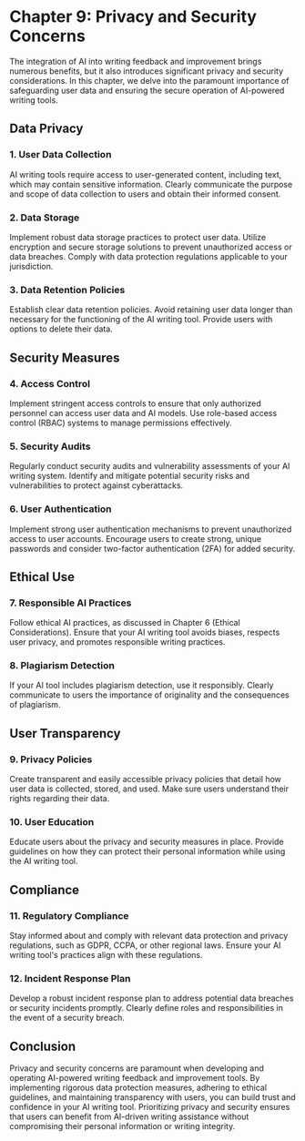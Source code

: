 Chapter 9: Privacy and Security Concerns
========================================

The integration of AI into writing feedback and improvement brings numerous benefits, but it also introduces significant privacy and security considerations. In this chapter, we delve into the paramount importance of safeguarding user data and ensuring the secure operation of AI-powered writing tools.

Data Privacy
------------

### 1. **User Data Collection**

AI writing tools require access to user-generated content, including text, which may contain sensitive information. Clearly communicate the purpose and scope of data collection to users and obtain their informed consent.

### 2. **Data Storage**

Implement robust data storage practices to protect user data. Utilize encryption and secure storage solutions to prevent unauthorized access or data breaches. Comply with data protection regulations applicable to your jurisdiction.

### 3. **Data Retention Policies**

Establish clear data retention policies. Avoid retaining user data longer than necessary for the functioning of the AI writing tool. Provide users with options to delete their data.

Security Measures
-----------------

### 4. **Access Control**

Implement stringent access controls to ensure that only authorized personnel can access user data and AI models. Use role-based access control (RBAC) systems to manage permissions effectively.

### 5. **Security Audits**

Regularly conduct security audits and vulnerability assessments of your AI writing system. Identify and mitigate potential security risks and vulnerabilities to protect against cyberattacks.

### 6. **User Authentication**

Implement strong user authentication mechanisms to prevent unauthorized access to user accounts. Encourage users to create strong, unique passwords and consider two-factor authentication (2FA) for added security.

Ethical Use
-----------

### 7. **Responsible AI Practices**

Follow ethical AI practices, as discussed in Chapter 6 (Ethical Considerations). Ensure that your AI writing tool avoids biases, respects user privacy, and promotes responsible writing practices.

### 8. **Plagiarism Detection**

If your AI tool includes plagiarism detection, use it responsibly. Clearly communicate to users the importance of originality and the consequences of plagiarism.

User Transparency
-----------------

### 9. **Privacy Policies**

Create transparent and easily accessible privacy policies that detail how user data is collected, stored, and used. Make sure users understand their rights regarding their data.

### 10. **User Education**

Educate users about the privacy and security measures in place. Provide guidelines on how they can protect their personal information while using the AI writing tool.

Compliance
----------

### 11. **Regulatory Compliance**

Stay informed about and comply with relevant data protection and privacy regulations, such as GDPR, CCPA, or other regional laws. Ensure your AI writing tool's practices align with these regulations.

### 12. **Incident Response Plan**

Develop a robust incident response plan to address potential data breaches or security incidents promptly. Clearly define roles and responsibilities in the event of a security breach.

Conclusion
----------

Privacy and security concerns are paramount when developing and operating AI-powered writing feedback and improvement tools. By implementing rigorous data protection measures, adhering to ethical guidelines, and maintaining transparency with users, you can build trust and confidence in your AI writing tool. Prioritizing privacy and security ensures that users can benefit from AI-driven writing assistance without compromising their personal information or writing integrity.
